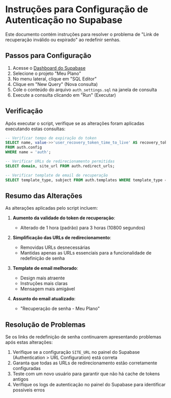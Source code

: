 # Instruções para Configuração de Autenticação no Supabase

Este documento contém instruções para resolver o problema de "Link de recuperação inválido ou expirado" ao redefinir senhas.

## Passos para Configuração

1. Acesse o [Dashboard do Supabase](https://app.supabase.io/)
2. Selecione o projeto "Meu Plano"
3. No menu lateral, clique em "SQL Editor"
4. Clique em "New Query" (Nova consulta)
5. Cole o conteúdo do arquivo `auth_settings.sql` na janela de consulta
6. Execute a consulta clicando em "Run" (Executar)

## Verificação

Após executar o script, verifique se as alterações foram aplicadas executando estas consultas:

```sql
-- Verificar tempo de expiração do token
SELECT name, value->>'user_recovery_token_time_to_live' AS recovery_token_ttl
FROM auth.config 
WHERE name = 'auth';

-- Verificar URLs de redirecionamento permitidas
SELECT domain, site_url FROM auth.redirect_urls;

-- Verificar template de email de recuperação
SELECT template_type, subject FROM auth.templates WHERE template_type = 'recovery';
```

## Resumo das Alterações

As alterações aplicadas pelo script incluem:

1. **Aumento da validade do token de recuperação**:
   - Alterado de 1 hora (padrão) para 3 horas (10800 segundos)

2. **Simplificação das URLs de redirecionamento**:
   - Removidas URLs desnecessárias
   - Mantidas apenas as URLs essenciais para a funcionalidade de redefinição de senha

3. **Template de email melhorado**:
   - Design mais atraente
   - Instruções mais claras
   - Mensagem mais amigável

4. **Assunto do email atualizado**:
   - "Recuperação de senha - Meu Plano"

## Resolução de Problemas

Se os links de redefinição de senha continuarem apresentando problemas após estas alterações:

1. Verifique se a configuração `SITE_URL` no painel do Supabase (Authentication > URL Configuration) está correta
2. Garanta que todas as URLs de redirecionamento estão corretamente configuradas
3. Teste com um novo usuário para garantir que não há cache de tokens antigos
4. Verifique os logs de autenticação no painel do Supabase para identificar possíveis erros 